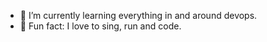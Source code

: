 - 🌱 I’m currently learning everything in and around devops.
- 👯 Fun fact: I love to sing, run and code. <br/>
